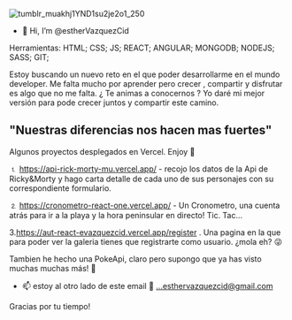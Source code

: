 ![tumblr_muakhj1YND1su2je2o1_250](https://user-images.githubusercontent.com/97129380/168486153-4057fb86-b7a4-4f96-903f-20dec2545ea1.gif)

- 👋 Hi, I’m @estherVazquezCid

Herramientas:  HTML; CSS; JS; REACT; ANGULAR; MONGODB; NODEJS; SASS; GIT;

Estoy buscando un nuevo reto en el que poder desarrollarme en el mundo developer. Me falta mucho por aprender pero crecer , compartir y disfrutar es algo que no me falta. ¿ Te animas a conocernos ? Yo daré mi mejor versión para pode crecer juntos y compartir este camino. 

"Nuestras diferencias nos hacen mas fuertes"
--------------------------------------------------------------------------------------------------------------------------------------


Algunos proyectos desplegados en Vercel. Enjoy 🚀

⒈ https://api-rick-morty-mu.vercel.app/ - recojo los datos de la Api de Ricky&Morty y hago carta detalle de cada uno de sus personajes con su correspondiente formulario. 

⒉ https://cronometro-react-one.vercel.app/ - Un Cronometro, una cuenta atrás para ir a la playa y la hora peninsular en directo! Tic. Tac...

3.https://aut-react-evazquezcid.vercel.app/register . Una pagina en la que para poder ver la galeria tienes que registrarte como usuario. ¿mola eh? 😜 

 Tambien he hecho una PokeApi, claro pero supongo que ya has visto muchas muchas más! 👾

- 📫 estoy al otro lado de este email 🤗 ...esthervazquezcid@gmail.com

Gracias por tu tiempo!


